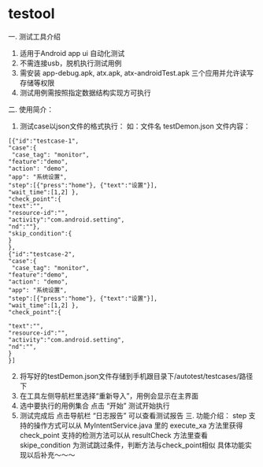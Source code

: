 # testool
一. 测试工具介绍
  1. 适用于Android app ui 自动化测试
  2. 不需连接usb，脱机执行测试用例
  3. 需安装 app-debug.apk, atx.apk, atx-androidTest.apk 三个应用并允许读写存储等权限
  4. 测试用例需按照指定数据结构实现方可执行
  
二. 使用简介：

  1. 测试case以json文件的格式执行：
  如：文件名 testDemon.json
  文件内容：
 
    [{"id":"testcase-1", 
    "case":{
     "case_tag": "monitor",
    "feature":"demo",
    "action": "demo",
    "app": "系统设置",
    "step":[{"press":"home"}, {"text":"设置"}],
    "wait_time":[1,2] },
    "check_point":{
    "text":"",
    "resource-id":"",
    "activity":"com.android.setting",
    "nd":""},
    "skip_condition":{
    }
    },
    {"id":"testcase-2", 
    "case":{
     "case_tag": "monitor",
    "feature":"demo",
    "action": "demo",
    "app": "系统设置",
    "step":[{"press":"home"}, {"text":"设置"}],
    "wait_time":[1,2] },
    "check_point":{
  
    "text":"",
    "resource-id":"",
    "activity":"com.android.setting",
    "nd":"",
    }
    }]
    
    
  2. 将写好的testDemon.json文件存储到手机跟目录下/autotest/testcases/路径下
  3. 在工具左侧导航栏里选择“重新导入”，用例会显示在主界面
  4. 选中要执行的用例集合 点击 “开始” 测试开始执行
  5. 测试完成后 点击导航栏 “日志报告” 可以查看测试报告
三. 功能介绍：
step 支持的操作方式可以从 MyIntentService.java 里的 execute_xa 方法里获得
check_point 支持的检测方法可以从 resultCheck 方法里查看
skipe_condition 为测试跳过条件，判断方法与check_point相似
具体功能实现以后补充～～～
